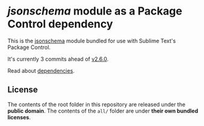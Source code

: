 # _jsonschema_ module as a Package Control dependency

This is the [jsonschema](https://github.com/Julian/jsonschema) module bundled for use with Sublime Text's Package Control.

It's currently 3 commits ahead of [v2.6.0](https://github.com/Julian/jsonschema/releases/tag/v2.6.0).

Read about [dependencies](https://packagecontrol.io/docs/dependencies).


## License
The contents of the root folder in this repository are released under the __public domain__. The contents of the `all/` folder are under __their own bundled licenses__.
